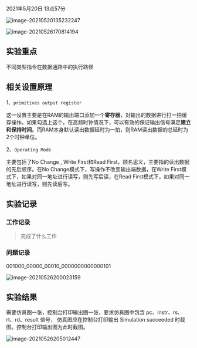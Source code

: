 2021年5月20日 13点57分

![image-20210520135232247](https://i.loli.net/2021/05/20/Tga1DmiNFlf9Inw.png)

![image-20210526170814194](https://i.loli.net/2021/05/26/wI2pQytdMZYcTHx.png)



## 实验重点

不同类型指令在数据通路中的执行路径

## 相关设置原理

1、`primitives output register`

这一设置主要是在RAM的输出端口添加一个**寄存器**，对输出的数据进行打一拍缓存操作。如果勾选上这个，在高频时钟情况下，可以有效的保证输出信号满足**建立和保持时间**。而RAM本身默认读出数据延时为一拍，则RAM读出数据的总延时为2个时钟单位。

2、`Operating Mode`

主要包括了No Change , Write First和Read First，顾名思义，主要指的读出数据的先后顺序。在No Change模式下，写操作不改变输出端数据，在Write First模式下，如果对同一地址进行读写，则先写后读，在Read First模式下，如果对同一地址进行读写，则先读后写。


## 实验记录

### 工作记录

> 完成了什么工作

### 问题记录



001000_00000_00010_0000000000000101

![image-20210526200023159](https://i.loli.net/2021/05/26/Rk6VMtoG2ZUO7Iq.png)

## 实验结果

需要仿真图一张，控制台打印输出图一张，要求仿真图中包含 pc、instr、rs、rt、rd、result 信号， 仿真图应在控制台打印输出 Simulation succeeded 时截图。控制台打印输出图为此时截图。

![image-20210526205012447](https://i.loli.net/2021/05/26/USqt9CixlnFeKJT.png)